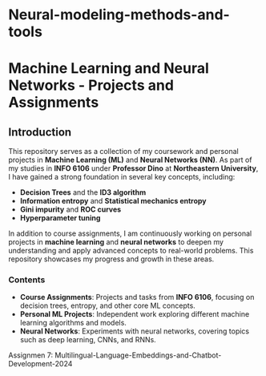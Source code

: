 # Neural-modeling-methods-and-tools


# Machine Learning and Neural Networks - Projects and Assignments

## Introduction

This repository serves as a collection of my coursework and personal projects in **Machine Learning (ML)** and **Neural Networks (NN)**. As part of my studies in **INFO 6106** under **Professor Dino** at **Northeastern University**, I have gained a strong foundation in several key concepts, including:

- **Decision Trees** and the **ID3 algorithm**
- **Information entropy** and **Statistical mechanics entropy**
- **Gini impurity** and **ROC curves**
- **Hyperparameter tuning**

In addition to course assignments, I am continuously working on personal projects in **machine learning** and **neural networks** to deepen my understanding and apply advanced concepts to real-world problems. This repository showcases my progress and growth in these areas.

### Contents

- **Course Assignments**: Projects and tasks from **INFO 6106**, focusing on decision trees, entropy, and other core ML concepts.
- **Personal ML Projects**: Independent work exploring different machine learning algorithms and models.
- **Neural Networks**: Experiments with neural networks, covering topics such as deep learning, CNNs, and RNNs.

Assignmen 7: Multilingual-Language-Embeddings-and-Chatbot-Development-2024
